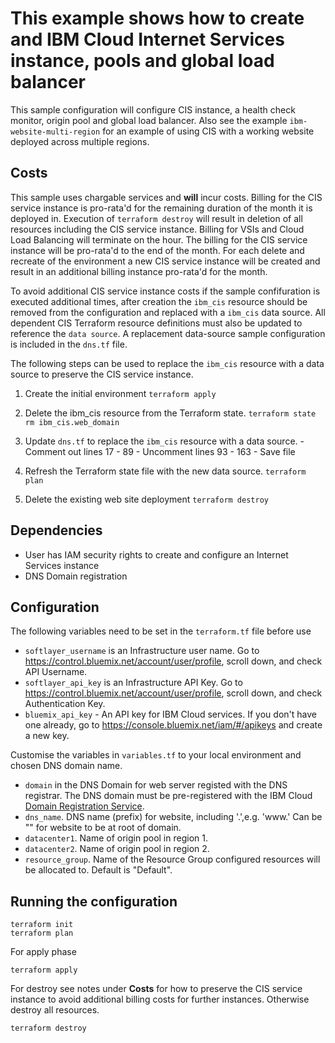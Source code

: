 # This example shows how to create and IBM Cloud Internet Services instance, pools and global load balancer

This sample configuration will configure CIS instance, a health check monitor, origin pool and global load balancer. Also see the example  `ibm-website-multi-region` for an example of using CIS with a working website deployed across multiple regions. 

## Costs

This sample uses chargable services and **will** incur costs. Billing for the CIS service instance is pro-rata'd for the remaining duration of the month it is deployed in. Execution of `terraform destroy` will result in deletion of all resources including the CIS service instance. Billing for VSIs and Cloud Load Balancing will terminate on the hour. The billing for the CIS service instance will be pro-rata'd to the end of the month. For each delete and recreate of the environment a new CIS service instance will be created and result in an additional billing instance pro-rata'd for the month. 

To avoid additional CIS service instance costs if the sample confifuration is executed additional times, after creation the `ibm_cis` resource should be removed from the configuration and replaced with a `ibm_cis` data source. All dependent CIS Terraform resource definitions must also be updated to reference the `data source`. A replacement data-source sample configuration is included in the `dns.tf` file. 

The following steps can be used to replace the `ibm_cis` resource with a data source to preserve the CIS service instance.

  1. Create the initial environment
    `terraform apply`

  2. Delete the ibm_cis resource from the Terraform state.
    `terraform state rm ibm_cis.web_domain`
 

  3. Update `dns.tf` to replace the `ibm_cis` resource with a data source. 
    - Comment out lines 17 - 89
    - Uncomment lines 93 - 163
    - Save file

  4. Refresh the Terraform state file with the new data source.
    `terraform plan`

  5. Delete the existing web site deployment
    `terraform destroy`


## Dependencies

- User has IAM security rights to create and configure an Internet Services instance
- DNS Domain registration

## Configuration 

The following variables need to be set in the `terraform.tf` file before use

* `softlayer_username` is an Infrastructure user name. Go to https://control.bluemix.net/account/user/profile, scroll down, and check API Username.
* `softlayer_api_key` is an Infrastructure API Key. Go to https://control.bluemix.net/account/user/profile, scroll down, and check Authentication Key.
* `bluemix_api_key` - An API key for IBM Cloud services. If you don't have one already, go to https://console.bluemix.net/iam/#/apikeys and create a new key.


Customise the variables in `variables.tf` to your local environment and chosen DNS domain name. 

* `domain` in the DNS Domain for web server registed with the DNS registrar. The DNS domain must be pre-registered with the IBM Cloud [Domain Registration Service](https://cloud.ibm.com/classic/services/domains). 
* `dns_name`. DNS name (prefix) for website, including '.',e.g. 'www.' Can be "" for website to be at root of domain. 
* `datacenter1`. Name of origin pool in region 1. 
* `datacenter2`. Name of origin pool in region 2. 
* `resource_group`. Name of the Resource Group configured resources will be allocated to. Default is "Default". 

  

## Running the configuration 
```shell
terraform init
terraform plan
```

For apply phase

```shell
terraform apply
```

For destroy see notes under **Costs** for how to preserve the CIS service instance to avoid additional billing costs for further instances. Otherwise destroy all resources. 

```shell
terraform destroy
```  
